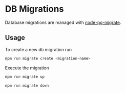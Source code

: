 # DB Migrations

Database migrations are managed with [node-pg-migrate]('https://www.npmjs.com/package/node-pg-migrate').

## Usage

To create a new db migration run

```bash
npm run migrate create <migration-name>
```

Execute the migration

```bash
npm run migrate up

npm run migrate down
```
